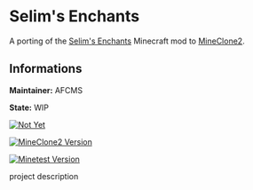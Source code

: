 # Selim's Enchants

A porting of the [Selim's Enchants](https://www.curseforge.com/minecraft/mc-mods/selims-enchantments) Minecraft mod to [MineClone2](https://content.minetest.net/packages/Wuzzy/mineclone2/).

## Informations

**Maintainer:** AFCMS

**State:** WIP

[![Not Yet](https://img.shields.io/static/v1?label=ContentDB&message=Not%20Yet&color=ff2921)](https://github.com/mineclone2-mods/template-mod)

[![MineClone2 Version](https://img.shields.io/badge/MineClone2-master-green)](https://git.minetest.land/MineClone2/MineClone2)

[![Minetest Version](https://img.shields.io/badge/Minetest-5.4.1-green)](https://github.com/minetest/minetest/releases/tag/5.4.1)

project description
